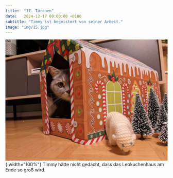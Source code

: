 ```yaml
---
title:  "17. Türchen"
date:   2024-12-17 00:00:00 +0100
subtitle: "Timmy ist begeistert von seiner Arbeit."
image: "img/15.jpg"
---
```


![Timmy](../img/15.jpg){:width="100%"}
Timmy hätte nicht gedacht, dass das Lebkuchenhaus am Ende so groß wird.